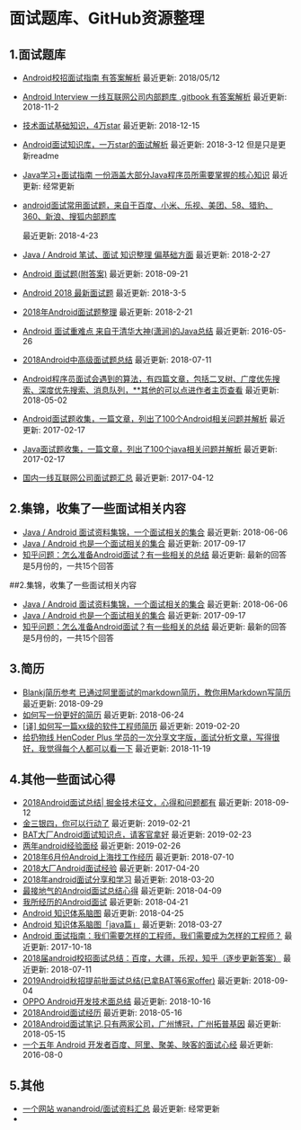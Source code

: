 # 面试题库、GitHub资源整理

## 1.面试题库

* [Android校招面试指南 有答案解析](https://github.com/LRH1993/android_interview)	最近更新: 2018/05/12

* [Android Interview 一线互联网公司内部题库 ,gitbook 有答案解析](http://www.jackywang.tech/AndroidInterview-Q-A/)	最近更新: 2018-11-2

* [技术面试基础知识，4万star](https://github.com/CyC2018/CS-Notes)	最近更新: 2018-12-15

* [Android面试知识库，一万star的面试解析](https://github.com/francistao/LearningNotes)	最近更新: 2018-3-12 但是只是更新readme

* [Java学习+面试指南 一份涵盖大部分Java程序员所需要掌握的核心知识](https://github.com/Snailclimb/JavaGuide)	最近更新: 经常更新

* [android面试常用面试题，来自于百度、小米、乐视、美团、58、猎豹、360、新浪、搜狐内部题库](https://github.com/xiangzhihong/android-Interview)        

  最近更新: 2018-4-23

* [Java / Android 笔试、面试 知识整理 偏基础方面](https://github.com/hadyang/interview)	最近更新: 2018-2-27

* [Android 面试题(附答案)](https://juejin.im/post/5b8f15e26fb9a01a031b12d9)        最近更新: 2018-09-21

* [Android 2018 最新面试题](https://mp.weixin.qq.com/s/UQQdOcPOT8kS82Wh383nPA)        最近更新: 2018-3-5

* [2018年Android面试题整理](https://juejin.im/post/5a82a07df265da4e7071c78f)        最近更新: 2018-2-21

* [Android 面试重难点 来自于清华大神(潇涧)的Java总结](https://juejin.im/entry/57466b5e71cfe40068cd862a)        最近更新: 2016-05-26

* [2018Android中高级面试题总结](https://zhuanlan.zhihu.com/p/39544383)        最近更新: 2018-07-11

* [Android程序员面试会遇到的算法，有四篇文章，包括二叉树、广度优先搜索、深度优先搜索、消息队列，**其他的可以点进作者主页查看](https://juejin.im/post/5ae95f666fb9a07a9e4d07b5)        最近更新: 2018-05-02

* [Android面试题收集，一篇文章，列出了100个Android相关问题并解析](https://juejin.im/post/58a6c38861ff4b0062ae4c25)        最近更新: 2017-02-17

* [Java面试题收集，一篇文章，列出了100个java相关问题并解析](https://juejin.im/post/58a6a43661ff4b006c4a0a29)        最近更新: 2017-02-17

* [国内一线互联网公司面试题汇总](https://github.com/AweiLoveAndroid/CommonDevKnowledge/blob/master/interview/summary.md)        最近更新: 2017-04-12



## 2.集锦，收集了一些面试相关内容

* [Java / Android 面试资料集锦，一个面试相关的集合](https://jingbin.me/2017/02/20/Android%20%E9%9D%A2%E8%AF%95%E8%B5%84%E6%96%99%E9%9B%86%E9%94%A6/)        最近更新: 2018-06-06
* [Java / Android 也是一个面试相关的集合](https://github.com/Freelander/Blog/blob/master/2016/02.md)        最近更新: 2017-09-17
* [知乎问题：怎么准备Android面试？有一些相关的总结](https://www.zhihu.com/question/37483907?sort=created)        最近更新: 最新的回答是5月份的，一共15个回答



##2.集锦，收集了一些面试相关内容

* [Java / Android 面试资料集锦，一个面试相关的集合](https://jingbin.me/2017/02/20/Android%20%E9%9D%A2%E8%AF%95%E8%B5%84%E6%96%99%E9%9B%86%E9%94%A6/)        最近更新: 2018-06-06
* [Java / Android 也是一个面试相关的集合](https://github.com/Freelander/Blog/blob/master/2016/02.md)        最近更新: 2017-09-17
* [知乎问题：怎么准备Android面试？有一些相关的总结](https://www.zhihu.com/question/37483907?sort=created)        最近更新: 最新的回答是5月份的，一共15个回答



## 3.简历

- [Blankj简历参考 已通过阿里面试的markdown简历，教你用Markdown写简历](https://github.com/Blankj/resume)        最近更新: 2018-09-29
- [如何写一份更好的简历](https://juejin.im/post/5b2fb0e1f265da59584d98b9)        最近更新: 2018-06-24
- [[译] 如何写一篇xx级的软件工程师简历](https://juejin.im/post/5c6ca8b9f265da2dc13c7a10)        最近更新: 2019-02-20
- [给扔物线 HenCoder Plus 学员的一次分享文字版，面试分析文章，写得很好，我觉得每个人都可以看一下](https://juejin.im/post/5bf212a46fb9a049de6cf57c)        最近更新: 2018-11-19



## 4.其他一些面试心得

+ [2018Android面试总结| 掘金技术征文，心得和问题都有](https://juejin.im/post/5b97ab465188255c865e030a)        最近更新: 2018-09-12
+ [金三银四，你可以行动了](https://juejin.im/post/5c6de7066fb9a049db73b8f2)        最近更新: 2019-02-21
+ [BAT大厂Android面试知识点，请客官拿好](https://juejin.im/post/5c70520b6fb9a04a0730fe12)        最近更新: 2019-02-23
+ [两年android经验面经](https://www.jianshu.com/p/73bdb80914ba)        最近更新: 2019-02-26
+ [2018年6月份Android上海找工作经历](https://juejin.im/post/5b43f2e06fb9a04fbe12c222)        最近更新: 2018-07-10
+ [2018大厂Android面试经验](https://juejin.im/post/5ad958666fb9a07acf55b21d)        最近更新: 2017-04-20
+ [2018年android面试分享和学习](https://juejin.im/entry/5ab059d46fb9a028ba1f4ba0)        最近更新: 2018-03-20
+ [最接地气的Android面试总结心得](https://juejin.im/post/5adaf05ff265da0b7155d8f0)        最近更新: 2018-04-09
+ [我所经历的Android面试](https://juejin.im/post/5adaf05ff265da0b7155d8f0)        最近更新: 2018-04-21
+ [Android 知识体系脑图](https://juejin.im/entry/5adf719e6fb9a07ab773db0f)        最近更新: 2018-04-25
+ [Android 知识体系脑图「java篇」](https://juejin.im/entry/5ab9343b6fb9a028df229ff4)        最近更新: 2018-03-27
+ [Android 面试指南：我们需要怎样的工程师，我们需要成为怎样的工程师？](https://juejin.im/entry/59e68f2cf265da43163c26a6)        最近更新: 2017-10-18
+ [2018届android校招面试总结：百度，大疆，乐视，知乎（逐步更新答案）](https://juejin.im/post/5b4563dee51d45190e34e531)        最近更新: 2018-07-11
+ [2019Android秋招提前批面试总结(已拿BAT等6家offer)](https://juejin.im/post/5b7fc6d5f265da437a469870)        最近更新: 2018-09-04
+ [OPPO Android开发技术面总结](https://www.jianshu.com/p/b110f9c1384c)        最近更新: 2018-10-16
+ [2018Android面试经历](https://juejin.im/post/5afb87e0f265da0b8262f486)        最近更新: 2018-05-16
+ [2018Android面试笔记,只有两家公司，广州博冠，广州拓普基因](https://juejin.im/post/5afaafdb6fb9a07a9b361c54)        最近更新: 2018-05-15
+ [一个五年 Android 开发者百度、阿里、聚美、映客的面试心经](https://juejin.im/entry/57a159d1d342d3005730ed0b)        最近更新: 2016-08-0



## 5.其他

* [一个网站 wanandroid/面试资料汇总](http://www.wanandroid.com/article/list/0?cid=73)        最近更新: 经常更新
* 











